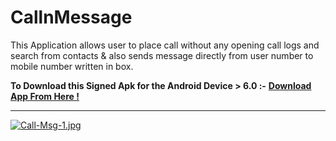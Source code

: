 # CallnMessage
This Application allows user to place call without any opening call logs and search from contacts & also sends message directly from user number to mobile number written in box.

**To Download this Signed Apk for the Android Device > 6.0 :-** [**Download App From Here !**](https://github.com/thesmartyking/CallnMessage/raw/master/CallnMessage.apk)

---

[![Call-Msg-1.jpg](https://i.postimg.cc/KvXfpSMY/Call-Msg-1.jpg)](https://postimg.cc/pyZKySkN)
